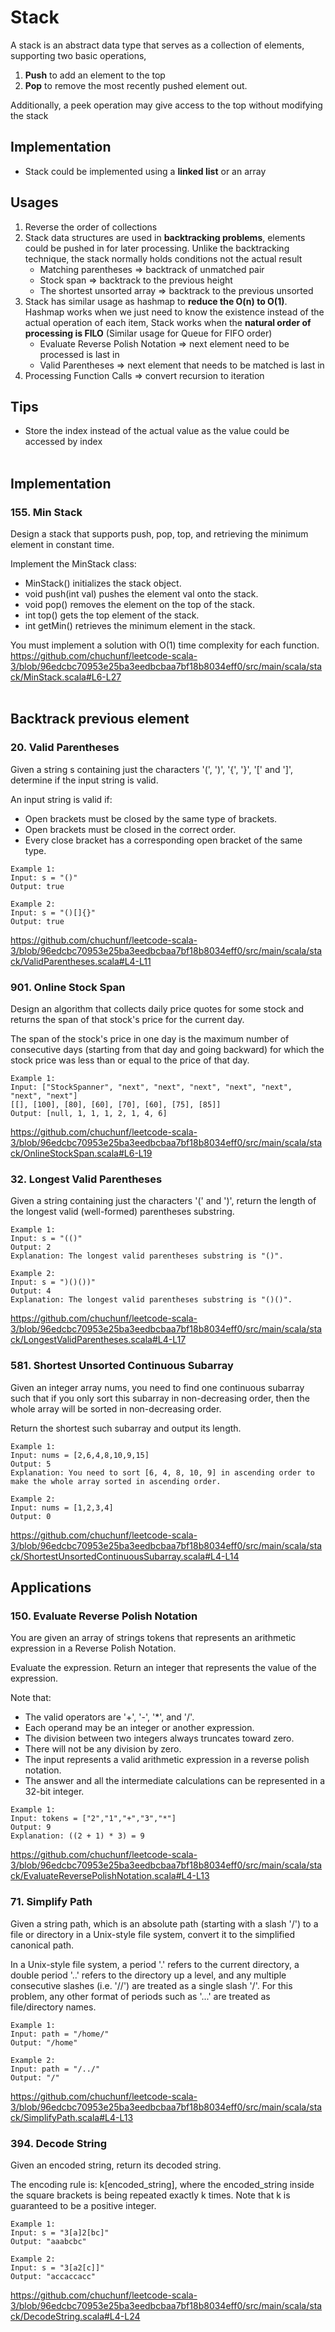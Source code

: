 # Stack
A stack is an abstract data type that serves as a collection of elements, supporting two basic operations,
1. **Push** to add an element to the top
2. **Pop** to remove the most recently pushed element out.

Additionally, a peek operation may give access to the top without modifying the stack

## Implementation
- Stack could be implemented using a **linked list** or an array

## Usages
1. Reverse the order of collections
2. Stack data structures are used in **backtracking problems**, elements could be pushed in for later processing.
   Unlike the backtracking technique, the stack normally holds conditions not the actual result
   - Matching parentheses => backtrack of unmatched pair
   - Stock span => backtrack to the previous height
   - The shortest unsorted array => backtrack to the previous unsorted
3. Stack has similar usage as hashmap to **reduce the O(n) to O(1)**.
   Hashmap works when we just need to know the existence instead of the actual operation of each item,
   Stack works when the **natural order of processing is FILO** (Similar usage for Queue for FIFO order)
   - Evaluate Reverse Polish Notation => next element need to be processed is last in
   - Valid Parentheses => next element that needs to be matched is last in
4. Processing Function Calls => convert recursion to iteration

## Tips
* Store the index instead of the actual value as the value could be accessed by index
<br><br>

## Implementation
### 155. Min Stack
Design a stack that supports push, pop, top, and retrieving the minimum element in constant time.

Implement the MinStack class:
* MinStack() initializes the stack object. 
* void push(int val) pushes the element val onto the stack. 
* void pop() removes the element on the top of the stack. 
* int top() gets the top element of the stack. 
* int getMin() retrieves the minimum element in the stack.

You must implement a solution with O(1) time complexity for each function.
https://github.com/chuchunf/leetcode-scala-3/blob/96edcbc70953e25ba3eedbcbaa7bf18b8034eff0/src/main/scala/stack/MinStack.scala#L6-L27
<br><br>

## Backtrack previous element
### 20. Valid Parentheses
Given a string s containing just the characters '(', ')', '{', '}', '[' and ']', determine if the input string is valid.

An input string is valid if:
* Open brackets must be closed by the same type of brackets.
* Open brackets must be closed in the correct order.
* Every close bracket has a corresponding open bracket of the same type.
```
Example 1:
Input: s = "()"
Output: true

Example 2:
Input: s = "()[]{}"
Output: true
```
https://github.com/chuchunf/leetcode-scala-3/blob/96edcbc70953e25ba3eedbcbaa7bf18b8034eff0/src/main/scala/stack/ValidParentheses.scala#L4-L11

### 901. Online Stock Span
Design an algorithm that collects daily price quotes for some stock and returns the span of that stock's price for the current day.

The span of the stock's price in one day is the maximum number of consecutive days (starting from that day and going backward) for which the stock price was less than or equal to the price of that day.
```
Example 1:
Input: ["StockSpanner", "next", "next", "next", "next", "next", "next", "next"]
[[], [100], [80], [60], [70], [60], [75], [85]]
Output: [null, 1, 1, 1, 2, 1, 4, 6]
```
https://github.com/chuchunf/leetcode-scala-3/blob/96edcbc70953e25ba3eedbcbaa7bf18b8034eff0/src/main/scala/stack/OnlineStockSpan.scala#L6-L19

### 32. Longest Valid Parentheses
Given a string containing just the characters '(' and ')', return the length of the longest valid (well-formed) parentheses substring.
```
Example 1:
Input: s = "(()"
Output: 2
Explanation: The longest valid parentheses substring is "()".

Example 2:
Input: s = ")()())"
Output: 4
Explanation: The longest valid parentheses substring is "()()".
```
https://github.com/chuchunf/leetcode-scala-3/blob/96edcbc70953e25ba3eedbcbaa7bf18b8034eff0/src/main/scala/stack/LongestValidParentheses.scala#L4-L17

### 581. Shortest Unsorted Continuous Subarray 
Given an integer array nums, you need to find one continuous subarray such that if you only sort this subarray in non-decreasing order, then the whole array will be sorted in non-decreasing order.

Return the shortest such subarray and output its length.
```
Example 1:
Input: nums = [2,6,4,8,10,9,15]
Output: 5
Explanation: You need to sort [6, 4, 8, 10, 9] in ascending order to make the whole array sorted in ascending order.

Example 2:
Input: nums = [1,2,3,4]
Output: 0
```
https://github.com/chuchunf/leetcode-scala-3/blob/96edcbc70953e25ba3eedbcbaa7bf18b8034eff0/src/main/scala/stack/ShortestUnsortedContinuousSubarray.scala#L4-L14


## Applications
### 150. Evaluate Reverse Polish Notation
You are given an array of strings tokens that represents an arithmetic expression in a Reverse Polish Notation.

Evaluate the expression. Return an integer that represents the value of the expression.

Note that:

* The valid operators are '+', '-', '*', and '/'.
* Each operand may be an integer or another expression.
* The division between two integers always truncates toward zero.
* There will not be any division by zero.
* The input represents a valid arithmetic expression in a reverse polish notation.
* The answer and all the intermediate calculations can be represented in a 32-bit integer.
```
Example 1:
Input: tokens = ["2","1","+","3","*"]
Output: 9
Explanation: ((2 + 1) * 3) = 9
```
https://github.com/chuchunf/leetcode-scala-3/blob/96edcbc70953e25ba3eedbcbaa7bf18b8034eff0/src/main/scala/stack/EvaluateReversePolishNotation.scala#L4-L13

### 71. Simplify Path
Given a string path, which is an absolute path (starting with a slash '/') to a file or directory in a Unix-style file system, convert it to the simplified canonical path.

In a Unix-style file system, a period '.' refers to the current directory, a double period '..' refers to the directory up a level, and any multiple consecutive slashes (i.e. '//') are treated as a single slash '/'. For this problem, any other format of periods such as '...' are treated as file/directory names.
```
Example 1:
Input: path = "/home/"
Output: "/home"

Example 2:
Input: path = "/../"
Output: "/"
```
https://github.com/chuchunf/leetcode-scala-3/blob/96edcbc70953e25ba3eedbcbaa7bf18b8034eff0/src/main/scala/stack/SimplifyPath.scala#L4-L13

### 394. Decode String
Given an encoded string, return its decoded string.

The encoding rule is: k[encoded_string], where the encoded_string inside the square brackets is being repeated exactly k times. Note that k is guaranteed to be a positive integer.
```
Example 1:
Input: s = "3[a]2[bc]"
Output: "aaabcbc"

Example 2:
Input: s = "3[a2[c]]"
Output: "accaccacc"
```
https://github.com/chuchunf/leetcode-scala-3/blob/96edcbc70953e25ba3eedbcbaa7bf18b8034eff0/src/main/scala/stack/DecodeString.scala#L4-L24